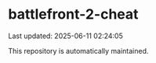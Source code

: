 # battlefront-2-cheat

Last updated: 2025-06-11 02:24:05

This repository is automatically maintained.
